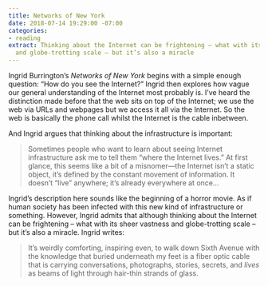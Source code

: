 ```yaml
---
title: Networks of New York
date: 2018-07-14 19:29:00 -07:00
categories:
- reading
extract: Thinking about the Internet can be frightening – what with its sheer vastness
  and globe-trotting scale – but it’s also a miracle
---
```


Ingrid Burrington’s *Networks of New York* begins with a simple enough question: “How do you see the Internet?” Ingrid then explores how vague our general understanding of the Internet most probably is. I’ve heard the distinction made before that the web sits on top of the Internet; we use the web via URLs and webpages but we access it all via the Internet. So the web is basically the phone call whilst the Internet is the cable inbetween.

And Ingrid argues that thinking about the infrastructure is important: 

> Sometimes people who want to learn about seeing Internet infrastructure ask me to tell them “where the Internet lives.” At first glance, this seems like a bit of a misnomer—the Internet isn’t a static object, it’s defined by the constant movement of information. It doesn’t “live” anywhere; it’s already everywhere at once…

Ingrid’s description here sounds like the beginning of a horror movie. As if human society has been infected with this new kind of infrastructure or something. However, Ingrid admits that although thinking about the Internet can be frightening – what with its sheer vastness and globe-trotting scale – but it’s also a miracle. Ingrid writes:

> It’s weirdly comforting, inspiring even, to walk down Sixth Avenue with the knowledge that buried underneath my feet is a fiber optic cable that is carrying conversations, photographs, stories, secrets, and _lives_ as beams of light through hair-thin strands of glass.  